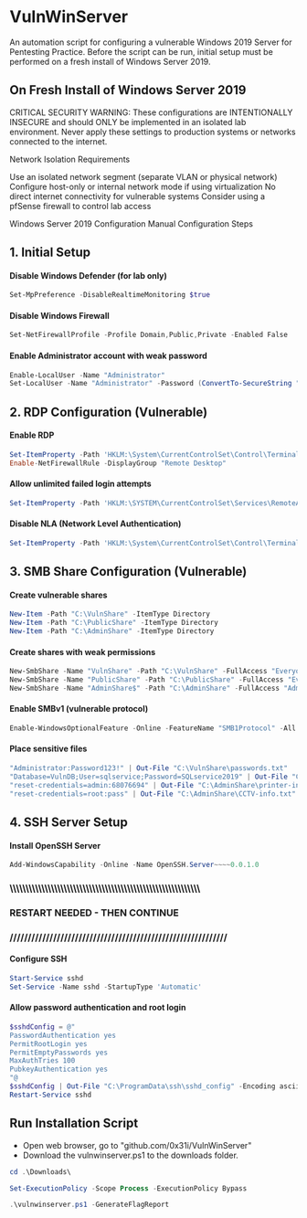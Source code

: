 # VulnWinServer
An automation script for configuring a vulnerable Windows 2019 Server for Pentesting Practice. Before the script can be run, initial setup must be performed on a fresh install of Windows Server 2019.

## On Fresh Install of Windows Server 2019

CRITICAL SECURITY WARNING: These configurations are INTENTIONALLY INSECURE and should ONLY be implemented in an isolated lab environment. Never apply these settings to production systems or networks connected to the internet.

Network Isolation Requirements

Use an isolated network segment (separate VLAN or physical network)
Configure host-only or internal network mode if using virtualization
No direct internet connectivity for vulnerable systems
Consider using a pfSense firewall to control lab access

Windows Server 2019 Configuration
Manual Configuration Steps
## 1. Initial Setup

#### Disable Windows Defender (for lab only)
```powershell
Set-MpPreference -DisableRealtimeMonitoring $true
```

#### Disable Windows Firewall
```powershell
Set-NetFirewallProfile -Profile Domain,Public,Private -Enabled False
```

#### Enable Administrator account with weak password
```powershell
Enable-LocalUser -Name "Administrator"
Set-LocalUser -Name "Administrator" -Password (ConvertTo-SecureString "Password123!" -AsPlainText -Force)
```

## 2. RDP Configuration (Vulnerable)
#### Enable RDP
```powershell
Set-ItemProperty -Path 'HKLM:\System\CurrentControlSet\Control\Terminal Server' -name "fDenyTSConnections" -value 0
Enable-NetFirewallRule -DisplayGroup "Remote Desktop"
```

#### Allow unlimited failed login attempts
```powershell
Set-ItemProperty -Path 'HKLM:\SYSTEM\CurrentControlSet\Services\RemoteAccess\Parameters\AccountLockout' -Name "MaxDenials" -Value 0
```

#### Disable NLA (Network Level Authentication)
```powershell
Set-ItemProperty -Path 'HKLM:\System\CurrentControlSet\Control\Terminal Server\WinStations\RDP-Tcp' -name "UserAuthentication" -value 0
```

## 3. SMB Share Configuration (Vulnerable)
#### Create vulnerable shares
```powershell
New-Item -Path "C:\VulnShare" -ItemType Directory
New-Item -Path "C:\PublicShare" -ItemType Directory
New-Item -Path "C:\AdminShare" -ItemType Directory
```

#### Create shares with weak permissions
```powershell
New-SmbShare -Name "VulnShare" -Path "C:\VulnShare" -FullAccess "Everyone"
New-SmbShare -Name "PublicShare" -Path "C:\PublicShare" -FullAccess "Everyone"
New-SmbShare -Name "AdminShare$" -Path "C:\AdminShare" -FullAccess "Administrators"
```

#### Enable SMBv1 (vulnerable protocol)
```powershell
Enable-WindowsOptionalFeature -Online -FeatureName "SMB1Protocol" -All -NoRestart
```

#### Place sensitive files
```powershell
"Administrator:Password123!" | Out-File "C:\VulnShare\passwords.txt"
"Database=VulnDB;User=sqlservice;Password=SQLservice2019" | Out-File "C:\PublicShare\config.ini"
"reset-credentials=admin:68076694" | Out-File "C:\AdminShare\printer-info.txt"
"reset-credentials=root:pass" | Out-File "C:\AdminShare\CCTV-info.txt"
```

## 4. SSH Server Setup
#### Install OpenSSH Server
```powershell
Add-WindowsCapability -Online -Name OpenSSH.Server~~~~0.0.1.0
```

### \\\\\\\\\\\\\\\\\\\\\\\\\\\\\\\\\\\\\\\\\\\\\\\\\\\\\\\\\\\\\\\\\\\\\\\\\\\\\\\\\\\\\\\\\\\\\\\\\\\\\\\\\\\\\\\\\\\\\\\\
### RESTART NEEDED - THEN CONTINUE
### ////////////////////////////////////////////////////////////

#### Configure SSH
```powershell
Start-Service sshd
Set-Service -Name sshd -StartupType 'Automatic'
```

#### Allow password authentication and root login
```powershell
$sshdConfig = @"
PasswordAuthentication yes
PermitRootLogin yes
PermitEmptyPasswords yes
MaxAuthTries 100
PubkeyAuthentication yes
"@
$sshdConfig | Out-File "C:\ProgramData\ssh\sshd_config" -Encoding ascii
Restart-Service sshd
```

## Run Installation Script
- Open web browser, go to "github.com/0x31i/VulnWinServer"
- Download the vulnwinserver.ps1 to the downloads folder.

```powershell
cd .\Downloads\
```
```powershell
Set-ExecutionPolicy -Scope Process -ExecutionPolicy Bypass
```
```powershell
.\vulnwinserver.ps1 -GenerateFlagReport
```
